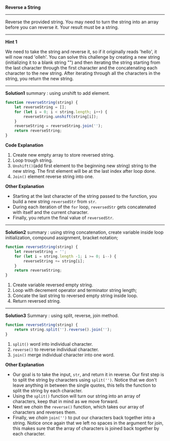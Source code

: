 **Reverse a String**
***
Reverse the provided string.
You may need to turn the string into an array before you can reverse it.
Your result must be a string.
***
**Hint 1**

We need to take the string and reverse it, so if it originally reads 'hello', it will now read 'olleh'. You can solve this challenge by creating a new string (initializing it to a blank string "") and then iterating the string starting from the last character through the first character and the concatenating each character to the new string. After iterating through all the characters in the string, you return the new string.
***
**Solution1**
summary : using unshift to add element.
```js
function reverseString(string) {
    let reverseString = [];
    for (let i = 0; i < string.length; i++) {
        reverseString.unshift(string[i]);
    }
    reverseString = reverseString.join('');
    return reverseString;
}
```
**Code Explanation**
1. Create new empty array to store reversed string.
2. Loop trough string.
3. `Unshift()`(add first element to the beginning new string) string to the new string. The first element will be at the last index after loop done.
4. `Join()` element reverse string into one.

**Other Explanation**
-   Starting at the last character of the string passed to the function, you build a new string `reversedStr` from `str`.
-   During each iteration of the `for` loop, `reversedStr` gets concatenated with itself and the current character.
-   Finally, you return the final value of `reversedStr`.

***
**Solution2**
summary : using string concatenation, create variable inside loop initialization, compound assignment, bracket notation;
```js
function reverseString(string) {
    let reverseString = '';
    for (let i = string.length -1; i >= 0; i--) {
        reverseString += string[i];
    }
    return reverseString;
}
```
1. Create variable reversed empty string.
2. Loop with decrement operator and terminator string length; 
3. Concate the last string to reversed empty string inside loop.
4. Return reversed string.
***
**Solution3**
Summary : using split, reverse, join method.
```js
function reverseString(string) {
    return string.split('').reverse().join('');
}
```
1. `split()` word into individual character.
2. `reverse()` to reverse individual character.
3. `join()` merge individual character into one word.

**Other Explanation**
-   Our goal is to take the input, `str`, and return it in reverse. Our first step is to split the string by characters using `split('')`. Notice that we don't leave anything in between the single quotes, this tells the function to split the string by each character.
-   Using the `split()` function will turn our string into an array of characters, keep that in mind as we move forward.
-   Next we *chain* the `reverse()` function, which takes our array of characters and reverses them.
-   Finally, we *chain* `join('')` to put our characters back together into a string. Notice once again that we left no spaces in the argument for join, this makes sure that the array of characters is joined back together by each character.

